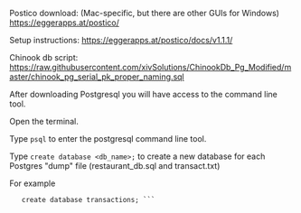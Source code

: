 Postico download: (Mac-specific, but there are other GUIs for Windows)
https://eggerapps.at/postico/

Setup instructions:
https://eggerapps.at/postico/docs/v1.1.1/

Chinook db script:
https://raw.githubusercontent.com/xivSolutions/ChinookDb_Pg_Modified/master/chinook_pg_serial_pk_proper_naming.sql

After downloading Postgresql you will have access to the command line tool.

Open the terminal.

Type ```psql``` to enter the postgresql command line tool.

Type ```create database <db_name>;``` to create a new database for each Postgres "dump" file (restaurant_db.sql and transact.txt)

For example 
```create database restaurant_db;
   create database transactions; ```



